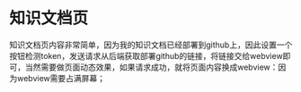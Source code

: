 # 知识文档页
知识文档页内容非常简单，因为我的知识文档已经部署到github上，因此设置一个按钮检测token，发送请求从后端获取部署github的链接，将链接交给webview即可，当然需要做页面动态效果，如果请求成功，就将页面内容换成webview：因为webview需要占满屏幕；